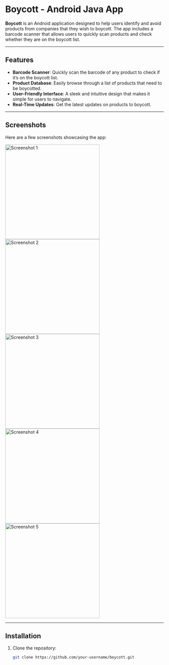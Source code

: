 # Boycott - Android Java App

**Boycott** is an Android application designed to help users identify and avoid products from companies that they wish to boycott. The app includes a barcode scanner that allows users to quickly scan products and check whether they are on the boycott list.

---

## Features

- **Barcode Scanner**: Quickly scan the barcode of any product to check if it’s on the boycott list.
- **Product Database**: Easily browse through a list of products that need to be boycotted.
- **User-Friendly Interface**: A sleek and intuitive design that makes it simple for users to navigate.
- **Real-Time Updates**: Get the latest updates on products to boycott.

---

## Screenshots

Here are a few screenshots showcasing the app:

<img src="screen-shots/1.png" alt="Screenshot 1" width="300">
<img src="screen-shots/2.png" alt="Screenshot 2" width="300">
<img src="screen-shots/3.png" alt="Screenshot 3" width="300">
<img src="screen-shots/4.png" alt="Screenshot 4" width="300">
<img src="screen-shots/5.png" alt="Screenshot 5" width="300">

---

## Installation

1. Clone the repository:
   ```bash
   git clone https://github.com/your-username/boycott.git
